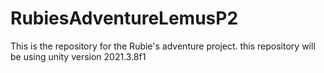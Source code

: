 # RubiesAdventureLemusP2
This is the repository for the Rubie's adventure project.
this repository will be using unity version 2021.3.8f1
